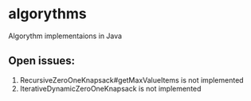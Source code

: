 # algorythms
Algorythm implementaions in Java
## Open issues:
1. RecursiveZeroOneKnapsack#getMaxValueItems is not implemented
2. IterativeDynamicZeroOneKnapsack is not implemented
 
 
